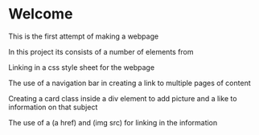# Welcome

This is the first attempt of making a webpage

In this project its consists of a number of elements
from    

Linking in a css style sheet for the webpage

The use of a navigation bar in creating a link to multiple pages of content

Creating a card class inside a div element to add picture and a like to information on that subject

The use of a (a href) and (img src) for linking in the information


                